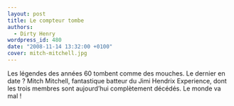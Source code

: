 ```yaml
---
layout: post
title: Le compteur tombe
authors:
  - Dirty Henry
wordpress_id: 480
date: "2008-11-14 13:32:00 +0100"
cover: mitch-mitchell.jpg
---
```


Les légendes des années 60 tombent comme des mouches. Le dernier en date ? Mitch
Mitchell, fantastique batteur du Jimi Hendrix Experience, dont les trois membres
sont aujourd’hui complètement décédés. Le monde va mal !
